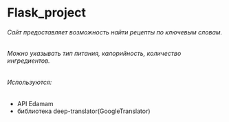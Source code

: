 # Flask_project

###### Сайт предоставляет возможность найти рецепты по ключевым словам.
###### Можно указывать тип питания, калорийность, количество ингредиентов.
###### Используются:
 * API Edamam
 * библиотека deep-translator(GoogleTranslator)
